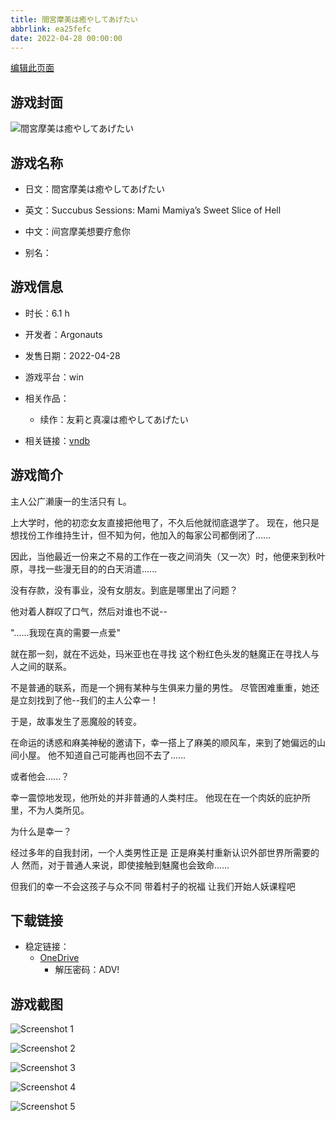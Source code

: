 ```yaml
---
title: 間宮摩美は癒やしてあげたい
abbrlink: ea25fefc
date: 2022-04-28 00:00:00
---
```

[编辑此页面](https://github.com/ACG-3/ADV3-source/blob/main/source/_posts/games/%E9%96%93%E5%AE%AE%E6%91%A9%E7%BE%8E%E3%81%AF%E7%99%92%E3%82%84%E3%81%97%E3%81%A6%E3%81%82%E3%81%92%E3%81%9F%E3%81%84.md)

## 游戏封面

![間宮摩美は癒やしてあげたい](https://pan.timero.xyz/onedrive/img_lib_001/%E9%96%93%E5%AE%AE%E6%91%A9%E7%BE%8E%E3%81%AF%E7%99%92%E3%82%84%E3%81%97%E3%81%A6%E3%81%82%E3%81%92%E3%81%9F%E3%81%84_cover.avif)


## 游戏名称

- 日文：間宮摩美は癒やしてあげたい
- 英文：Succubus Sessions: Mami Mamiya’s Sweet Slice of Hell
- 中文：间宫摩美想要疗愈你

- 别名：


## 游戏信息

- 时长：6.1 h
- 开发者：Argonauts
- 发售日期：2022-04-28
- 游戏平台：win
- 相关作品：
   - 续作：友莉と真凜は癒やしてあげたい

- 相关链接：[vndb](https://vndb.org/v33130)


## 游戏简介

主人公广濑康一的生活只有 L。

上大学时，他的初恋女友直接把他甩了，不久后他就彻底退学了。
现在，他只是想找份工作维持生计，但不知为何，他加入的每家公司都倒闭了......

因此，当他最近一份来之不易的工作在一夜之间消失（又一次）时，他便来到秋叶原，寻找一些漫无目的的白天消遣......

没有存款，没有事业，没有女朋友。到底是哪里出了问题？

他对着人群叹了口气，然后对谁也不说--

"......我现在真的需要一点爱"

就在那一刻，就在不远处，玛米亚也在寻找
这个粉红色头发的魅魔正在寻找人与人之间的联系。

不是普通的联系，而是一个拥有某种与生俱来力量的男性。
尽管困难重重，她还是立刻找到了他--我们的主人公幸一！

于是，故事发生了恶魔般的转变。

在命运的诱惑和麻美神秘的邀请下，幸一搭上了麻美的顺风车，来到了她偏远的山间小屋。
他不知道自己可能再也回不去了......

或者他会......？

幸一震惊地发现，他所处的并非普通的人类村庄。
他现在在一个肉妖的庇护所里，不为人类所见。

为什么是幸一？

经过多年的自我封闭，一个人类男性正是
正是麻美村重新认识外部世界所需要的人
然而，对于普通人来说，即使接触到魅魔也会致命......

但我们的幸一不会这孩子与众不同
带着村子的祝福 让我们开始人妖课程吧




## 下载链接

- 稳定链接：
    - [OneDrive](https://pan.timero.xyz/onedrive/adv_lib_001/%E9%96%93%E5%AE%AE%E6%91%A9%E7%BE%8E%E3%81%AF%E7%99%92%E3%82%84%E3%81%97%E3%81%A6%E3%81%82%E3%81%92%E3%81%9F%E3%81%84)
        - 解压密码：ADV!



## 游戏截图


![Screenshot 1](https://pan.timero.xyz/onedrive/img_lib_001/%E9%96%93%E5%AE%AE%E6%91%A9%E7%BE%8E%E3%81%AF%E7%99%92%E3%82%84%E3%81%97%E3%81%A6%E3%81%82%E3%81%92%E3%81%9F%E3%81%84_Screenshot_1.avif)

![Screenshot 2](https://pan.timero.xyz/onedrive/img_lib_001/%E9%96%93%E5%AE%AE%E6%91%A9%E7%BE%8E%E3%81%AF%E7%99%92%E3%82%84%E3%81%97%E3%81%A6%E3%81%82%E3%81%92%E3%81%9F%E3%81%84_Screenshot_2.avif)

![Screenshot 3](https://pan.timero.xyz/onedrive/img_lib_001/%E9%96%93%E5%AE%AE%E6%91%A9%E7%BE%8E%E3%81%AF%E7%99%92%E3%82%84%E3%81%97%E3%81%A6%E3%81%82%E3%81%92%E3%81%9F%E3%81%84_Screenshot_3.avif)

![Screenshot 4](https://pan.timero.xyz/onedrive/img_lib_001/%E9%96%93%E5%AE%AE%E6%91%A9%E7%BE%8E%E3%81%AF%E7%99%92%E3%82%84%E3%81%97%E3%81%A6%E3%81%82%E3%81%92%E3%81%9F%E3%81%84_Screenshot_4.avif)

![Screenshot 5](https://pan.timero.xyz/onedrive/img_lib_001/%E9%96%93%E5%AE%AE%E6%91%A9%E7%BE%8E%E3%81%AF%E7%99%92%E3%82%84%E3%81%97%E3%81%A6%E3%81%82%E3%81%92%E3%81%9F%E3%81%84_Screenshot_5.avif)


